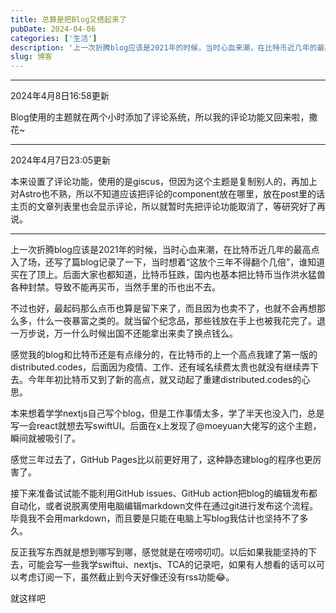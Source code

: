 ```yaml
---
title: 总算是把Blog又搭起来了
pubDate: 2024-04-06
categories: ['生活']
description: '上一次折腾blog应该是2021年的时候，当时心血来潮，在比特币近几年的最高点入了场，还写了篇blog记录了一下，当时想着“这放个三年不得翻个几倍”，谁知道买在了顶上。后面大家也都知道，比特币狂跌，国内也基本把比特币当作洪水猛兽各种封禁。导致不能再买币，当然手里的币也出不去……'
slug: 博客
---
```


---

2024年4月8日16:58更新

Blog使用的主题就在两个小时添加了评论系统，所以我的评论功能又回来啦，撒花~

---

2024年4月7日23:05更新

本来设置了评论功能，使用的是giscus，但因为这个主题是复制别人的，再加上对Astro也不熟，所以不知道应该把评论的component放在哪里，放在post里的话主页的文章列表里也会显示评论，所以就暂时先把评论功能取消了，等研究好了再说。

---

上一次折腾blog应该是2021年的时候，当时心血来潮，在比特币近几年的最高点入了场，还写了篇blog记录了一下，当时想着“这放个三年不得翻个几倍”，谁知道买在了顶上。后面大家也都知道，比特币狂跌，国内也基本把比特币当作洪水猛兽各种封禁。导致不能再买币，当然手里的币也出不去。

不过也好，最起码那么点币也算是留下来了，而且因为也卖不了，也就不会再想那么多，什么一夜暴富之类的。就当留个纪念品，那些钱放在手上也被我花完了。退一万步说，万一什么时候出国不还能拿出来卖了换点钱么。

感觉我的blog和比特币还是有点缘分的，在比特币的上一个高点我建了第一版的distributed.codes，后面因为疫情、工作、还有域名续费太贵也就没有继续弄下去。今年年初比特币又到了新的高点，就又动起了重建distributed.codes的心思。

本来想着学学nextjs自己写个blog，但是工作事情太多，学了半天也没入门，总是写一会react就想去写swiftUI。后面在x上发现了@moeyuan大佬写的这个主题，瞬间就被吸引了。

感觉三年过去了，GitHub Pages比以前更好用了，这种静态建blog的程序也更厉害了。

接下来准备试试能不能利用GitHub issues、GitHub action把blog的编辑发布都自动化，或者说脱离使用电脑编辑markdown文件在通过git进行发布这个流程。毕竟我不会用markdown，而且要是只能在电脑上写blog我估计也坚持不了多久。

反正我写东西就是想到哪写到哪，感觉就是在唠唠叨叨。以后如果我能坚持的下去，可能会写一些我学swiftui、nextjs、TCA的记录吧，如果有人想看的话可以可以考虑订阅一下，虽然截止到今天好像还没有rss功能😂。

就这样吧
